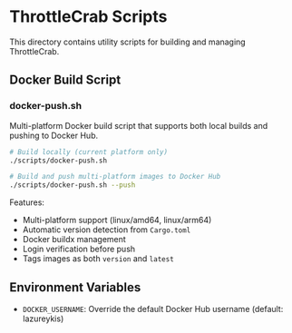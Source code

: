 # ThrottleCrab Scripts

This directory contains utility scripts for building and managing ThrottleCrab.

## Docker Build Script

### docker-push.sh

Multi-platform Docker build script that supports both local builds and pushing to Docker Hub.

```bash
# Build locally (current platform only)
./scripts/docker-push.sh

# Build and push multi-platform images to Docker Hub
./scripts/docker-push.sh --push
```

Features:
- Multi-platform support (linux/amd64, linux/arm64)
- Automatic version detection from `Cargo.toml`
- Docker buildx management
- Login verification before push
- Tags images as both `version` and `latest`

## Environment Variables

- `DOCKER_USERNAME`: Override the default Docker Hub username (default: lazureykis)